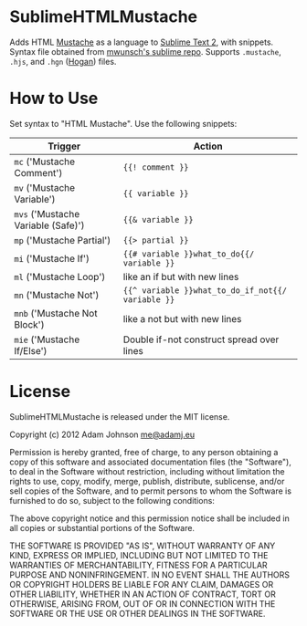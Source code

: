 SublimeHTMLMustache
===================

Adds HTML [Mustache][2] as a language to [Sublime Text 2][1], with snippets. Syntax file obtained from [mwunsch's sublime repo][3]. Supports `.mustache`, `.hjs`, and `.hgn` ([Hogan](http://twitter.github.io/hogan.js)) files.


How to Use
==========

Set syntax to "HTML Mustache". Use the following snippets:

<table>
    <thead>
        <tr>
            <th>Trigger</th>
            <th>Action</th>
        </tr>
    </thead>
    <tbody>
        <tr>
            <td>
                <code>mc</code> ('Mustache Comment')
            </td>
            <td><code>{{! comment }}</code></td>
        </tr>
        <tr>
            <td><code>mv</code> ('Mustache Variable')</td>
            <td><code>{{ variable }}</code></td>
        </tr>
        <tr>
            <td><code>mvs</code> ('Mustache Variable (Safe)')</td>
            <td><code>{{& variable }}</code></td>
        </tr>
        <tr>
            <td><code>mp</code> ('Mustache Partial')</td>
            <td><code>{{> partial }}</code></td>
        </tr>
        <tr>
            <td><code>mi</code> ('Mustache If')</td>
            <td><code>{{# variable }}what_to_do{{/ variable }}</code></td>
        </tr>
        <tr>
            <td><code>ml</code> ('Mustache Loop')</td>
            <td>like an if but with new lines</td>
        </tr>
        <tr>
            <td><code>mn</code> ('Mustache Not')</td>
            <td><code>{{^ variable }}what_to_do_if_not{{/ variable }}</code></td>
        </tr>
        <tr>
            <td><code>mnb</code> ('Mustache Not Block')</td>
            <td>like a not but with new lines</td>
        </tr>
        <tr>
            <td><code>mie</code> ('Mustache If/Else')</td>
            <td>Double if-not construct spread over lines</td>
        </tr>
    </tbody>
</table>



License
=======

SublimeHTMLMustache is released under the MIT license.

Copyright (c) 2012 Adam Johnson <me@adamj.eu>

Permission is hereby granted, free of charge, to any person obtaining a copy of this software and associated documentation files (the "Software"), to deal in the Software without restriction, including without limitation the rights to use, copy, modify, merge, publish, distribute, sublicense, and/or sell copies of the Software, and to permit persons to whom the Software is furnished to do so, subject to the following conditions:

The above copyright notice and this permission notice shall be included in all copies or substantial portions of the Software.

THE SOFTWARE IS PROVIDED "AS IS", WITHOUT WARRANTY OF ANY KIND, EXPRESS OR IMPLIED, INCLUDING BUT NOT LIMITED TO THE WARRANTIES OF MERCHANTABILITY, FITNESS FOR A PARTICULAR PURPOSE AND NONINFRINGEMENT. IN NO EVENT SHALL THE AUTHORS OR COPYRIGHT HOLDERS BE LIABLE FOR ANY CLAIM, DAMAGES OR OTHER LIABILITY, WHETHER IN AN ACTION OF CONTRACT, TORT OR OTHERWISE, ARISING FROM, OUT OF OR IN CONNECTION WITH THE SOFTWARE OR THE USE OR OTHER DEALINGS IN THE SOFTWARE.




[1]: http://www.sublimetext.com/2
[2]: http://mustache.github.com/
[3]: https://github.com/mwunsch/sublime
